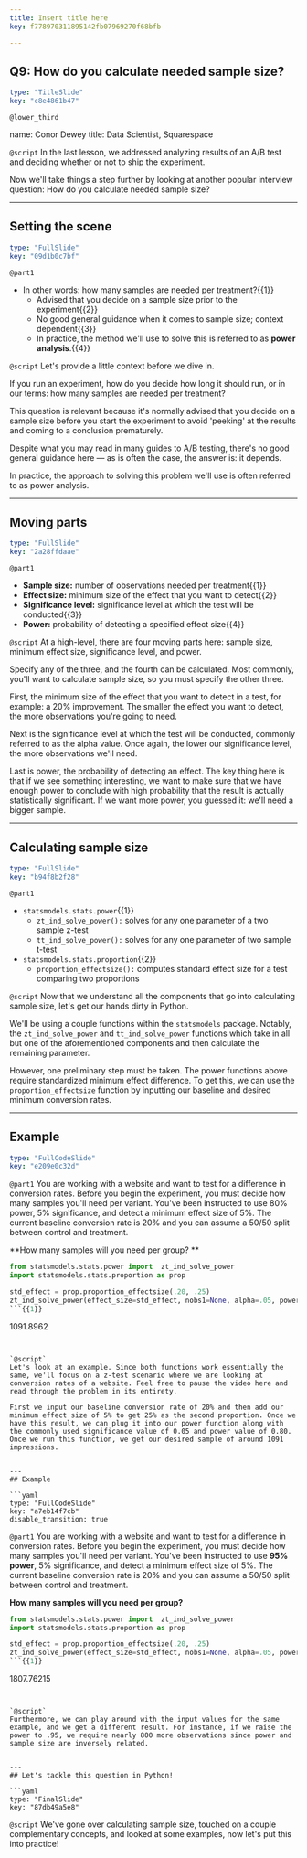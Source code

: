 ```yaml
---
title: Insert title here
key: f778970311895142fb07969270f68bfb

---
```

## Q9: How do you calculate needed sample size?

```yaml
type: "TitleSlide"
key: "c8e4861b47"
```

`@lower_third`

name: Conor Dewey
title: Data Scientist, Squarespace


`@script`
In the last lesson, we addressed analyzing results of an A/B test and deciding whether or not to ship the experiment. 

Now we'll take things a step further by looking at another popular interview question: How do you calculate needed sample size?


---
## Setting the scene

```yaml
type: "FullSlide"
key: "09d1b0c7bf"
```

`@part1`
* In other words: how many samples are needed per treatment?{{1}}
   * Advised that you decide on a sample size prior to the experiment{{2}}
   * No good general guidance when it comes to sample size; context dependent{{3}}
   * In practice, the method we'll use to solve this is referred to as **power analysis**.{{4}}


`@script`
Let's provide a little context before we dive in.

If you run an experiment, how do you decide how long it should run, or in our terms: how many samples are needed per treatment?

This question is relevant because it's normally advised that you decide on a sample size before you start the experiment to avoid 'peeking' at the results and coming to a conclusion prematurely.

Despite what you may read in many guides to A/B testing, there's no good general guidance here — as is often the case, the answer is: it depends.

In practice, the approach to solving this problem we'll use is often referred to as power analysis.


---
## Moving parts

```yaml
type: "FullSlide"
key: "2a28ffdaae"
```

`@part1`
* **Sample size:** number of observations needed per treatment{{1}}
* **Effect size:** minimum size of the effect that you want to detect{{2}}
* **Significance level:** significance level at which the test will be conducted{{3}}
* **Power:** probability of detecting a specified effect size{{4}}


`@script`
At a high-level, there are four moving parts here: sample size, minimum effect size, significance level, and power.

Specify any of the three, and the fourth can be calculated. Most commonly, you'll want to calculate sample size, so you must specify the other three.

First, the minimum size of the effect that you want to detect in a test, for example: a 20% improvement. The smaller the effect you want to detect, the more observations you're going to need.

Next is the significance level at which the test will be conducted, commonly referred to as the alpha value. Once again, the lower our significance level, the more observations we'll need.

Last is power, the probability of detecting an effect. The key thing here is that if we see something interesting, we want to make sure that we have enough power to conclude with high probability that the result is actually statistically significant. If we want more power, you guessed it: we'll need a bigger sample.


---
## Calculating sample size

```yaml
type: "FullSlide"
key: "b94f8b2f28"
```

`@part1`
* `statsmodels.stats.power`{{1}}
   * `zt_ind_solve_power():` solves for any one parameter of a two sample z-test
   * `tt_ind_solve_power():` solves for any one parameter of two sample t-test
* `statsmodels.stats.proportion`{{2}}
   * `proportion_effectsize():` computes standard effect size for a test comparing two proportions


`@script`
Now that we understand all the components that go into calculating sample size, let's get our hands dirty in Python.

We'll be using a couple functions within the `statsmodels` package. Notably, the `zt_ind_solve_power` and `tt_ind_solve_power` functions which take in all but one of the aforementioned components and then calculate the remaining parameter.

However, one preliminary step must be taken. The power functions above require standardized minimum effect difference. To get this, we can use the `proportion_effectsize` function by inputting our baseline and desired minimum conversion rates.


---
## Example

```yaml
type: "FullCodeSlide"
key: "e209e0c32d"
```

`@part1`
You are working with a website and want to test for a difference in conversion rates. Before you begin the experiment, you must decide how many samples you'll need per variant. You've been instructed to use 80% power, 5% significance, and detect a minimum effect size of 5%. The current baseline conversion rate is 20% and you can assume a 50/50 split between control and treatment. 

**How many samples will you need per group?
** 
```python
from statsmodels.stats.power import  zt_ind_solve_power
import statsmodels.stats.proportion as prop

std_effect = prop.proportion_effectsize(.20, .25)
zt_ind_solve_power(effect_size=std_effect, nobs1=None, alpha=.05, power=.80)
```{{1}}

```
1091.8962
```{{2}}


`@script`
Let's look at an example. Since both functions work essentially the same, we'll focus on a z-test scenario where we are looking at conversion rates of a website. Feel free to pause the video here and read through the problem in its entirety.

First we input our baseline conversion rate of 20% and then add our minimum effect size of 5% to get 25% as the second proportion. Once we have this result, we can plug it into our power function along with the commonly used significance value of 0.05 and power value of 0.80. Once we run this function, we get our desired sample of around 1091 impressions.


---
## Example

```yaml
type: "FullCodeSlide"
key: "a7eb14f7cb"
disable_transition: true
```

`@part1`
You are working with a website and want to test for a difference in conversion rates. Before you begin the experiment, you must decide how many samples you'll need per variant. You've been instructed to use **95% power**, 5% significance, and detect a minimum effect size of 5%. The current baseline conversion rate is 20% and you can assume a 50/50 split between control and treatment.

**How many samples will you need per group?**

```python
from statsmodels.stats.power import  zt_ind_solve_power
import statsmodels.stats.proportion as prop

std_effect = prop.proportion_effectsize(.20, .25)
zt_ind_solve_power(effect_size=std_effect, nobs1=None, alpha=.05, power=.95)
```{{1}}

```
1807.76215
```{{2}}


`@script`
Furthermore, we can play around with the input values for the same example, and we get a different result. For instance, if we raise the power to .95, we require nearly 800 more observations since power and sample size are inversely related.


---
## Let's tackle this question in Python!

```yaml
type: "FinalSlide"
key: "87db49a5e8"
```

`@script`
We've gone over calculating sample size, touched on a couple complementary concepts, and looked at some examples, now let's put this into practice!


